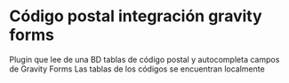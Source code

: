 # Código postal integración gravity forms

Plugin que lee de una BD tablas de código postal y autocompleta campos de Gravity Forms
Las tablas de los códigos se encuentran localmente
